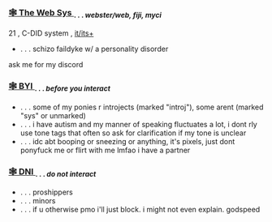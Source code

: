 ### <ins> 🕸️ The Web Sys </ins> <sub> . . . *webster/web, fiji, myci* </sub>

21 , C-DID system , [it/its+](https://prns.cc/wooww)

- . . . schizo faildyke w/ a personality disorder

ask me for my discord

### <ins> 🕸️ BYI </ins> <sub> . . . *before you interact* </sub> 

- . . . some of my ponies r introjects (marked "introj"), some arent (marked "sys" or unmarked)
- . . . i have autism and my manner of speaking fluctuates a lot, i dont rly use tone tags that often so ask for clarification if my tone is unclear
- . . . idc abt booping or sneezing or anything, it's pixels, just dont ponyfuck me or flirt with me lmfao i have a partner

### <ins> 🕸️ DNI </ins> <sub> . . . *do not interact* </sub> 

- . . . proshippers
- . . . minors
- . . . if u otherwise pmo i'll just block. i might not even explain. godspeed

<!-- if youre reading this ur a nerd !!!!!!!!!! -->
